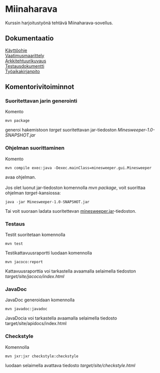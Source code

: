 # Miinaharava

Kurssin harjoitustyönä tehtävä Miinaharava-sovellus.

## Dokumentaatio
[Käyttöohje](dokumentaatio/kayttoohje.md)
<br />
[Vaatimusmaarittely](dokumentaatio/vaatimusmaarittely.md)
<br />
[Arkkitehtuurikuvaus](dokumentaatio/arkkitehtuuri.md)
<br />
[Testausdokumentti](dokumentaatio/testaus.md)
<br />
[Työaikakirjanpito](dokumentaatio/tyoaikakirjanpito.md)
<br />

## Komentorivitoiminnot

### Suoritettavan jarin generointi

Komento
```
mvn package
```
generoi hakemistoon *target* suoritettavan jar-tiedoston *Minesweeper-1.0-SNAPSHOT.jar*

### Ohjelman suorittaminen

Komento
```
mvn compile exec:java -Dexec.mainClass=minesweeper.gui.Minesweeper
```
avaa ohjelman.
<br /><br />
Jos olet luonut jar-tiedoston komennolla *mvn package*, voit suorittaa ohjelman *target*-kansiossa:
```
java -jar Minesweeper-1.0-SNAPSHOT.jar
```
Tai voit suoraan ladata suoritettevan [minesweeper.jar](https://github.com/villeverkkonen/otm-harjoitustyo/releases/tag/loppupalautus)-tiedoston.

### Testaus

Testit suoritetaan komennolla
```
mvn test
```
Testikattavuusraportti luodaan komennolla

```
mvn jacoco:report
```
Kattavuusraporttia voi tarkastella avaamalla selaimella tiedoston *target/site/jacoco/index.html*

### JavaDoc

JavaDoc generoidaan komennolla
```
mvn javadoc:javadoc
```
JavaDocia voi tarkastella avaamalla selaimella tiedosto target/site/apidocs/index.html

### Checkstyle

Komennolla
```
mvn jxr:jxr checkstyle:checkstyle
```
luodaan selaimella avattava tiedosto *target/site/checkstyle.html*
